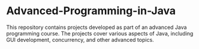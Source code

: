 # Advanced-Programming-in-Java
This repository contains projects developed as part of an advanced Java programming course. The projects cover various aspects of Java, including GUI development, concurrency, and other advanced topics.
